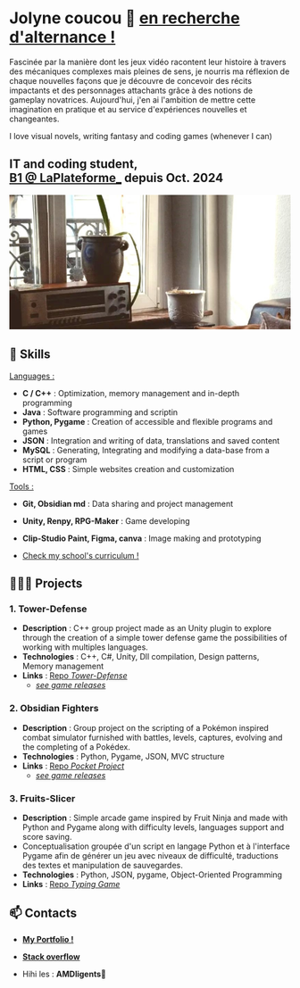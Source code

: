 # Jolyne coucou 🐍 [en recherche d'alternance !](https://jolyne-mangeot.students-laplateforme.io/)
Fascinée par la manière dont les jeux vidéo racontent leur histoire à travers des mécaniques complexes mais pleines de sens, je nourris ma réflexion de chaque nouvelles façons que je découvre de concevoir des récits impactants et des personnages attachants grâce à des notions de gameplay novatrices. Aujourd'hui, j'en ai l'ambition de mettre cette imagination en pratique et au service d'expériences nouvelles et changeantes.

I love visual novels, writing fantasy and coding games (whenever I can)

IT and coding student, [B1 @ LaPlateforme_](https://laplateforme.io/) depuis Oct. 2024
---
![index_background](index_background.jpg)
## 🌱 Skills

<u>Languages :</u>
- **C / C++** : Optimization, memory management and in-depth programming
- **Java** : Software programming and scriptin
- **Python, Pygame** : Creation of accessible and flexible programs and games
- **JSON** : Integration and writing of data, translations and saved content
- **MySQL** : Generating, Integrating and modifying a data-base from a script or program
- **HTML, CSS** : Simple websites creation and customization

<u>Tools :</u>
- **Git, Obsidian md** : Data sharing and project management
- **Unity, Renpy, RPG-Maker** : Game developing
- **Clip-Studio Paint, Figma, canva** : Image making and prototyping

- [Check my school's curriculum !](https://laplateforme.io/bachelor-it/developpeur-systemes-immersifs-image-numerique/)

## 👩🏻‍🏫 Projects

### 1. Tower-Defense
- **Description** : C++ group project made as an Unity plugin to explore through the creation of a simple tower defense game the possibilities of working with multiples languages.
- **Technologies** : C++, C#, Unity, Dll compilation, Design patterns, Memory management
- **Links** : [Repo *Tower-Defense*](https://github.com/jolyne-mangeot/tower-defense)
    - [*see game releases*](https://github.com/jolyne-mangeot/tower-defense/releases/tag/Release)

### 2. Obsidian Fighters
- **Description** : Group project on the scripting of a Pokémon inspired combat simulator furnished with battles, levels, captures, evolving and the completing of a Pokédex.
- **Technologies** : Python, Pygame, JSON, MVC structure
- **Links** : [Repo *Pocket Project*](https://github.com/jolyne-mangeot/obsidian_fighters)
    - [*see game releases*](https://github.com/jolyne-mangeot/obsidian_fighters/releases/tag/Release)

### 3. Fruits-Slicer
- **Description** : Simple arcade game inspired by Fruit Ninja and made with Python and Pygame along with difficulty levels, languages support and score saving.
- Conceptualisation groupée d'un script en langage Python et à l'interface Pygame afin de générer un jeu avec niveaux de difficulté, traductions des textes et manipulation de sauvegardes.
- **Technologies** : Python, JSON, pygame, Object-Oriented Programming
- **Links** : [Repo *Typing Game*](https://github.com/AdelinePat/typing-game)

## 📫 Contacts

- [**My Portfolio !**](https://jolyne-mangeot.github.io/portfolio/)
- [**Stack overflow**](https://stackoverflow.com/users/28589708/jolyne)

- Hihi les : **AMDligents🧠**
